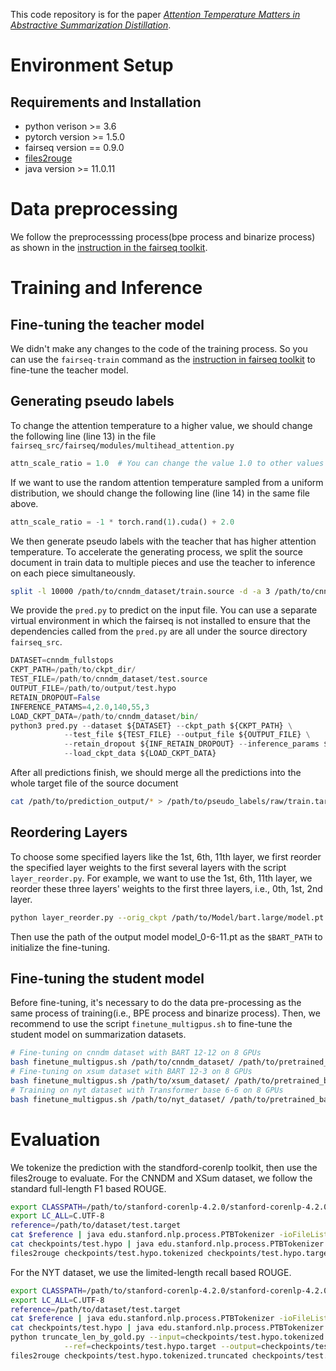 This code repository is for the paper [_Attention Temperature Matters in Abstractive Summarization Distillation_](https://arxiv.org/abs/2106.03441).

# Environment Setup
## Requirements and Installation
* python verison >= 3.6
* pytorch version >= 1.5.0
* fairseq version == 0.9.0
* [files2rouge](https://github.com/pltrdy/files2rouge)
* java version >= 11.0.11


# Data preprocessing
We follow the preprocesssing process(bpe process and binarize process) as shown in the [instruction in the fairseq toolkit](https://github.com/pytorch/fairseq/blob/v0.9.0/examples/bart/README.cnn.md). 


# Training and Inference

## Fine-tuning the teacher model
We didn't make any changes to the code of the training process. So you can use the `fairseq-train` command as the [instruction in fairseq toolkit](https://github.com/pytorch/fairseq/blob/v0.9.0/examples/bart/README.cnn.md) to fine-tune the teacher model.

## Generating pseudo labels
To change the attention temperature to a higher value, we should change the following line (line 13) in the file `fairseq_src/fairseq/modules/multihead_attention.py`
```python
attn_scale_ratio = 1.0  # You can change the value 1.0 to other values like 1.5 and 2.0
```
If we want to use the random attention temperature sampled from a uniform distribution, we should change the following line (line 14) in the same file above.
```python
attn_scale_ratio = -1 * torch.rand(1).cuda() + 2.0
```
We then generate pseudo labels with the teacher that has higher attention temperature.
To accelerate the generating process, we split the source document in train data to multiple pieces and use the teacher to inference on each piece simultaneously.
```bash
split -l 10000 /path/to/cnndm_dataset/train.source -d -a 3 /path/to/cnndm_dataset_pl/train.source
```
We provide the `pred.py` to predict on the input file. You can use a separate virtual environment in which the fairseq is not installed to ensure that the dependencies called from the `pred.py` are all under the source directory `fairseq_src`. 
```python
DATASET=cnndm_fullstops
CKPT_PATH=/path/to/ckpt_dir/
TEST_FILE=/path/to/cnndm_dataset/test.source
OUTPUT_FILE=/path/to/output/test.hypo
RETAIN_DROPOUT=False
INFERENCE_PATAMS=4,2.0,140,55,3
LOAD_CKPT_DATA=/path/to/cnndm_dataset/bin/
python3 pred.py --dataset ${DATASET} --ckpt_path ${CKPT_PATH} \
            --test_file ${TEST_FILE} --output_file ${OUTPUT_FILE} \
            --retain_dropout ${INF_RETAIN_DROPOUT} --inference_params ${INFERENCE_PARAMS} \
            --load_ckpt_data ${LOAD_CKPT_DATA}
```
After all predictions finish, we should merge all the predictions into the whole target file of the source document
```bash
cat /path/to/prediction_output/* > /path/to/pseudo_labels/raw/train.target
```

## Reordering Layers
To choose some specified layers like the 1st, 6th, 11th layer, we first reorder the specified layer weights to the first several layers with the script `layer_reorder.py`. For example, we want to use the 1st, 6th, 11th layer, we reorder these three layers' weights to the first three layers, i.e., 0th, 1st, 2nd layer.
```bash
python layer_reorder.py --orig_ckpt /path/to/Model/bart.large/model.pt --out_ckpt /path/to/Model/bart.large/model_0-6-11.pt --encoder-layers-to-keep 0,1,2,3,4,5,6,7,8,9,10,11 --decoder-layers-to-keep 0,6,11
```
Then use the path of the output model model_0-6-11.pt as the `$BART_PATH` to initialize the fine-tuning.

## Fine-tuning the student model 
Before fine-tuning, it's necessary to do the data pre-processing as the same process of training(i.e., BPE process and binarize process).
Then, we recommend to use the script `finetune_multigpus.sh` to fine-tune the student model on summarization datasets.
```bash
# Fine-tuning on cnndm dataset with BART 12-12 on 8 GPUs
bash finetune_multigpus.sh /path/to/cnndm_dataset/ /path/to/pretrained_bart/model.pt 20000 6 -1 500 9e-5 2048 4 1 0,1,2,3,4,5,6,7 /path/to/cnndm_dataset/bin/ 0,1,2,3,4,5,6,7,8,9,10,11 cnndm_fullstops False
# Fine-tuning on xsum dataset with BART 12-3 on 8 GPUs
bash finetune_multigpus.sh /path/to/xsum_dataset/ /path/to/pretrained_bart/model.pt 20000 13 -1 500 9e-5 2048 4 1 0,1,2,3,4,5,6,7 /path/to/xsum_dataset/bin/ 0,1,2 xsum False
# Training on nyt dataset with Transformer base 6-6 on 8 GPUs
bash finetune_multigpus.sh /path/to/nyt_dataset/ /path/to/pretrained_bart/model.pt 20000 100 -1 500 5e-4 2048 8 1 0,1,2,3,4,5,6,7 /path/to/nyt_dataset/bin/ 0,1,2,3,4,5 nyt True
```


# Evaluation
We tokenize the prediction with the standford-corenlp toolkit, then use the files2rouge to evaluate.
For the CNNDM and XSum dataset, we follow the standard full-length F1 based ROUGE.
```bash
export CLASSPATH=/path/to/stanford-corenlp-4.2.0/stanford-corenlp-4.2.0.jar
export LC_ALL=C.UTF-8
reference=/path/to/dataset/test.target
cat $reference | java edu.stanford.nlp.process.PTBTokenizer -ioFileList -preserveLines >checkpoints/test.hypo.target
cat checkpoints/test.hypo | java edu.stanford.nlp.process.PTBTokenizer -ioFileList -preserveLines >checkpoints/test.hypo.tokenized
files2rouge checkpoints/test.hypo.tokenized checkpoints/test.hypo.target
```
For the NYT dataset, we use the limited-length recall based ROUGE.
```bash
export CLASSPATH=/path/to/stanford-corenlp-4.2.0/stanford-corenlp-4.2.0.jar
export LC_ALL=C.UTF-8
reference=/path/to/dataset/test.target
cat $reference | java edu.stanford.nlp.process.PTBTokenizer -ioFileList -preserveLines >checkpoints/test.hypo.target
cat checkpoints/test.hypo | java edu.stanford.nlp.process.PTBTokenizer -ioFileList -preserveLines >checkpoints/test.hypo.tokenized
python truncate_len_by_gold.py --input=checkpoints/test.hypo.tokenized \
            --ref=checkpoints/test.hypo.target --output=checkpoints/test.hypo.tokenized.truncated
files2rouge checkpoints/test.hypo.tokenized.truncated checkpoints/test.hypo.target
```
